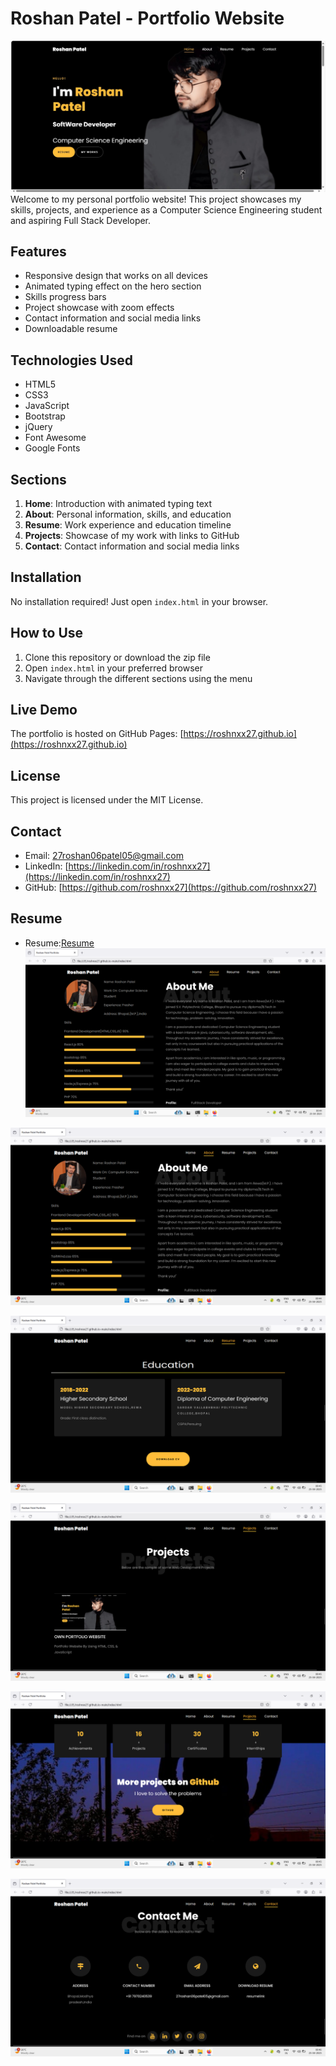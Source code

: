 # Roshan Patel - Portfolio Website

![Portfolio Preview](images/proj_1.jpg)
Welcome to my personal portfolio website! This project showcases my skills, projects, and experience as a Computer Science Engineering student and aspiring Full Stack Developer.

## Features

- Responsive design that works on all devices
- Animated typing effect on the hero section
- Skills progress bars
- Project showcase with zoom effects
- Contact information and social media links
- Downloadable resume

## Technologies Used

- HTML5
- CSS3
- JavaScript
- Bootstrap
- jQuery
- Font Awesome
- Google Fonts

## Sections

1. **Home**: Introduction with animated typing text
2. **About**: Personal information, skills, and education
3. **Resume**: Work experience and education timeline
4. **Projects**: Showcase of my work with links to GitHub
5. **Contact**: Contact information and social media links

## Installation

No installation required! Just open `index.html` in your browser.

## How to Use

1. Clone this repository or download the zip file
2. Open `index.html` in your preferred browser
3. Navigate through the different sections using the menu

## Live Demo

The portfolio is hosted on GitHub Pages: [https://roshnxx27.github.io](https://roshnxx27.github.io)

## License

This project is licensed under the MIT License.

## Contact

- Email: 27roshan06patel05@gmail.com
- LinkedIn: [https://linkedin.com/in/roshnxx27](https://linkedin.com/in/roshnxx27)
- GitHub: [https://github.com/roshnxx27](https://github.com/roshnxx27)
  
## Resume

- Resume:[Resume](https://app.luminpdf.com/viewer/686f62a884f073adcd68d7e4)
![](images/1.png)


![Portfolio Preview](images/1.png)

![Portfolio Preview](images/2.png)

![Portfolio Preview](images/3.png)

![Portfolio Preview](images/4.png)

![Portfolio Preview](images/5.png)
